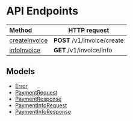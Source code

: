 # API Endpoints


| Method        |                      HTTP request                        |
| :-------------| ---------------------------------------------------------|
| [createInvoice](docs/Api/CreateInvoice.md) | **POST** /v1/invoice/create |
| [infoInvoice](docs/Api/InfoInvoice.md)     | **GET**  /v1/invoice/info   |

## Models

* [Error](docs/Models/Error.md)
* [PaymentRequest](docs/Models/PaymentRequest.md)
* [PaymentResponse](docs/Models/PaymentResponse.md)
* [PaymentInfoRequest](docs/Models/PaymentInfoRequest.md)
* [PaymentInfoResponse](docs/Models/PaymentInfoResponse.md)